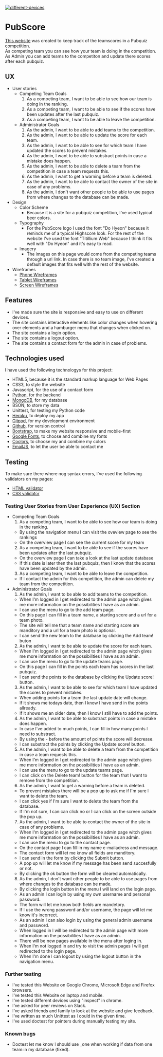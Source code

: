 <a href="https://ibb.co/P4MKJ8q"><img src="https://i.ibb.co/Npr5fzc/different-devices.jpg" alt="different-devices" border="0"></a>
# PubScore
[This website](https://pubscore.herokuapp.com/) was created to keep track of the teamscores in a Pubquiz competition.<br>
As competing team you can see how your team is doing in the competition.<br>
As Admin you can add teams to the competiton and update there scores after each pubquiz.<br>
## UX
* User stories
    * Competing Team Goals
        1. As a competing team, I want to be able to see how our team is doing in the ranking.
        2. As a competing team, I want to be able to see if the scores have been updates after the last pubquiz.
        3. As a competing team, I want to be able to leave the competition.
    * Administrator Goals
        1. As the admin, I want to be able to add teams to the competition.
        2. As the admin, I want to be able to update the score for each team.
        3. As the admin, I want to be able to see for which team I have updated the scores to prevent mistakes.
        4. As the admin, I want to be able to substract points in case a mistake does happen.
        5. As the admin, I want to be able to delete a team from the competition in case a team requests this.
        6. As the admin, I want to get a warning before a team is deleted.
        7. As the admin, I want to be able to contact the owner of the site in case of any problems.
        8. As the admin, I don't want other people to be able to use pages from where changes to the database can be made.
* Design
    * Color Scheme
        * Because it is a site for a pubquiz competition, I've used typical beer colors.
    * Typography
        * For the PubScore logo I used the font "Do Hyeon" because it reminds me of a typical Highscore look.
        For the rest of the website I've used the font "Titillium Web" because I think it fits well with "Do Hyeon" and it's easy to read.
    * Imagery
        * The images on this page would come from the competing teams through a url link.
        In case there is no team image, I've created a default images that fits well with the rest of the website.
* Wireframes
    * [Phone Wireframes](https://i.ibb.co/rf2FVSq/mock-up-phone.jpg)
    * [Tablet Wireframes](https://i.ibb.co/L6JzHZW/mock-up-tablet.jpg)
    * [Screen Wireframes](https://i.ibb.co/DGRCB04/mock-up-laptop.jpg)
## Features
* I've made sure the site is responsive and easy to use on different devices.
* The site contains interactive elements like color changes when hovering over elements and a hamburger menu that changes when clicked on.
* The site contains a login option.
* The site contains a logout option.
* The site contains a contact form for the admin in case of problems.
## Technologies used
I have used the following technologys for this project:
* HTML5, because it is the standard markup language for Web Pages
* CSS3, to style the website
* Javascript, for the use of a contact form
* [Python](https://www.python.org), for the backend
* [MongoDB](https://www.mongodb.com), for my database
* BSON, to store my data
* Unittest, for testing my Python code
* [Heroku](https://heroku.com), to deploy my app
* [Gitpod](https://gitpod.io), for my development environment
* [Github](https://github.com), for version control
* [Bootstrap](https://getbootstrap.com/), to make my website responsive and mobile-first
* [Google Fonts](https://fonts.google.com/), to choose and combine my fonts
* [Coolors](https://coolors.co/), to choose my and combine my colors
* [EmailJS](https://www.emailjs.com/), to let the user be able to contact me
## Testing
To make sure there where nog syntax errors, I've used the following validators on my pages:
* [HTML validator](https://validator.w3.org/#validate_by_input)
* [CSS validator](https://jigsaw.w3.org/css-validator/)
### Testing User Stories from User Experience (UX) Section
* Competing Team Goals
    1. As a competing team, I want to be able to see how our team is doing in the ranking.
    * By using the navigation menu I can visit the oveview page to see the rankings
    * On the overview page I can see the current score for my team
    2. As a competing team, I want to be able to see if the scores have been updates after the last pubquiz.
    * On the overview page I can take a look at the last update database
    * If this date is later then the last pubquiz, then I know that the scores have been updated by the admin.
    3. As a competing team, I want to be able to leave the competition.
    * If I contact the admin for this competition, the admin can delete my team from the competition.
* Administrator Goals
    1. As the admin, I want to be able to add teams to the competition.
    * When I'm logged in I get redirected to the admin page witch gives me more information on the possibilities I have as an admin.
    * I can use the menu to go to the add team page.
    * On this page I can fill in a team name, a starting score and a url for a team photo.
    * The site will tell me that a team name and starting score are manditory and a url for a team photo is optional.
    * I can send the new team to the database by clicking the Add team! buton
    2. As the admin, I want to be able to update the score for each team.
    * When I'm logged in I get redirected to the admin page witch gives me more information on the possibilities I have as an admin.
    * I can use the menu to go to the update teams page.
    * On this page I can fill in the points each team has scores in the last pubquiz.
    * I can send the points to the database by clicking the Update score! button.
    3. As the admin, I want to be able to see for which team I have updated the scores to prevent mistakes.
    * When adding points for a team the last update date will change.
    * If it shows me todays date, then I know I have send in the points allready.
    * If it shows me an older date, then I know I still have to add the points.
    4. As the admin, I want to be able to substract points in case a mistake does happen.
    * In case I've added to much points, I can fill in how many points I need to substract.
    * By using the - before the amount of points the score will decrease.
    * I can substract the points by clicking the Update score! button.
    5. As the admin, I want to be able to delete a team from the competition in case a team requests this.
    * When I'm logged in I get redirected to the admin page witch gives me more information on the possibilities I have as an admin.
    * I can use the menu to go to the update teams page.
    * I can click on the Delete team! button for the team that I want to remove from the competition.
    6. As the admin, I want to get a warning before a team is deleted.
    * To prevent mistakes there will be a pop up to ask me if I'm sure I want to delete the team.
    * I can click yes if I'm sure I want to delete the team from the database.
    * If I'm not sure, I can can click no or I can click on the screen outside the pop up.
    7. As the admin, I want to be able to contact the owner of the site in case of any problems.
    * When I'm logged in I get redirected to the admin page witch gives me more information on the possibilities I have as an admin.
    * I can use the menu to go to the contact page.
    * On the contact page I can fill in my name e-mailadress and message.
    * The contact form will let me know all fields are manditory.
    * I can send in the form by clicking the Submit button.
    * A pop up will let me know if my message has been send succesfully or not.
    * By clicking the ok button the form will be cleared automatically.
    8. As the admin, I don't want other people to be able to use pages from where changes to the database can be made.
    * By clicking the login button in the menu I will land on the login page.
    * As an admin I can login by using my own username and personal password.
    * The form will let me know both fields are mandetory.
    * If I use the wrong password and/or username, the page will let me know it's incorrect.
    * As an admin I can also login by using the general admin username and password.
    * When logged in I will be redirected to the admin page with more information on the possibilities I have as an admin.
    * There will be new pages available in the menu after loging in.
    * When I'm not logged in and try to visit the admin pages I will get redirected to the login page.
    * When I'm done I can logout by using the logout button in the navigation menu.
### Further testing
* I've tested this Website on Google Chrome, Microsoft Edge and Firefox browsers.
* I've tested this Website on laptop and mobile.
* I've tested different devices using "inspect" in chrome.
* I've asked for peer reviews on Slack.
* I've asked friends and family to look at the website and give feedback.
* I've written as much Unittest as I could in the given time.
* I've used doctest for pointers during manually testing my site.
### Known bugs
* Doctest let me know I should use _one when working if data from one team in my database (fixed).